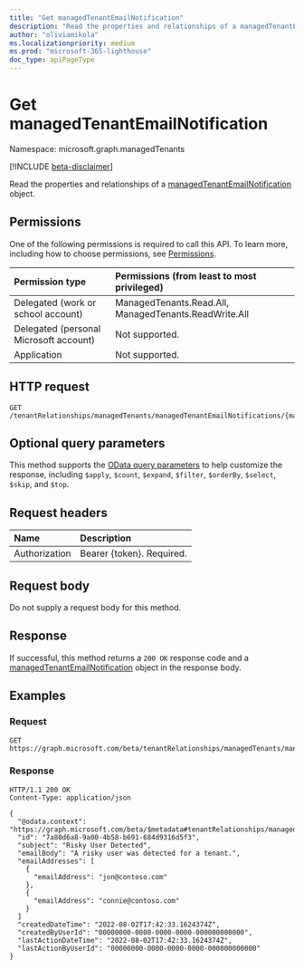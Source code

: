 ```yaml
---
title: "Get managedTenantEmailNotification"
description: "Read the properties and relationships of a managedTenantEmailNotification object."
author: "oliviamikola"
ms.localizationpriority: medium
ms.prod: "microsoft-365-lighthouse"
doc_type: apiPageType
---
```


# Get managedTenantEmailNotification
Namespace: microsoft.graph.managedTenants

[!INCLUDE [beta-disclaimer](../../includes/beta-disclaimer.md)]

Read the properties and relationships of a [managedTenantEmailNotification](../resources/managedtenants-managedtenantalertemailnotification.md) object.

## Permissions
One of the following permissions is required to call this API. To learn more, including how to choose permissions, see [Permissions](/graph/permissions-reference).

|Permission type|Permissions (from least to most privileged)|
|:---|:---|
|Delegated (work or school account)|ManagedTenants.Read.All, ManagedTenants.ReadWrite.All|
|Delegated (personal Microsoft account)|Not supported.|
|Application|Not supported.|

## HTTP request

<!-- {
  "blockType": "ignored"
}
-->
``` http
GET /tenantRelationships/managedTenants/managedTenantEmailNotifications/{managedTenantEmailNotificationId}
```

## Optional query parameters
This method supports the [OData query parameters](/graph/query-parameters) to help customize the response, including `$apply`, `$count`, `$expand`, `$filter`, `$orderBy`, `$select`, `$skip`, and `$top`.

## Request headers
|Name|Description|
|:---|:---|
|Authorization|Bearer {token}. Required.|

## Request body
Do not supply a request body for this method.

## Response

If successful, this method returns a `200 OK` response code and a [managedTenantEmailNotification](../resources/managedtenants-managedtenantalertemailnotification.md) object in the response body.

## Examples

### Request

``` http
GET https://graph.microsoft.com/beta/tenantRelationships/managedTenants/managedTenantEmailNotifications/{managedTenantEmailNotificationId}
```

### Response
<!-- {
  "blockType": "response",
  "truncated": true,
  "@odata.type": "microsoft.graph.managedTenants.managedTenantEmailNotification"
}
-->
``` http
HTTP/1.1 200 OK
Content-Type: application/json

{
  "@odata.context": "https://graph.microsoft.com/beta/$metadata#tenantRelationships/managedTenants/managedTenantEmailNotifications/$entity",
  "id": "7a80d6a8-9a00-4b58-b691-684d9316d5f3",
  "subject": "Risky User Detected",
  "emailBody": "A risky user was detected for a tenant.",
  "emailAddresses": [
    {
      "emailAddress": "jon@contoso.com"
    },
    {
      "emailAddress": "connie@contoso.com"
    }
  ]
  "createdDateTime": "2022-08-02T17:42:33.1624374Z",
  "createdByUserId": "00000000-0000-0000-0000-000000000000",
  "lastActionDateTime": "2022-08-02T17:42:33.1624374Z",
  "lastActionByUserId": "00000000-0000-0000-0000-000000000000"
}
```
